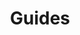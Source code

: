 ---
title: Guides
description: Follow Hugo and theme-specific setup guides.
hidden: false
weight: 300
icon: "info.svg"
---
